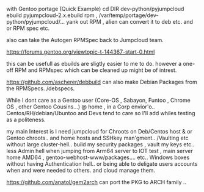  with Gentoo portage (Quick Example) cd DIR
dev-python/pyjumpcloud ebuild pyjumpcloud-2.x.ebuild rpm ,
/var/temp/portage/dev-python/pyjumpcloud/... yank out RPM , alien can convert it
to deb etc. and or RPM spec etc.

also can take the Autogen  RPMSpec back to Jumpcloud team. 

https://forums.gentoo.org/viewtopic-t-144367-start-0.html 

this can be usefull as ebuilds are sligtly easier to me to do. however a one-off RPM and RPMspec which can be cleaned up might be of intrest. 

https://github.com/ascherer/debbuild can also make Debian Packages from the RPMSpecs. /debspecs. 


While I dont care as a Gentoo user (Core-OS , Sabayon, Funtoo , Chrome OS , other Gentoo Cousins...) 
 @ home , in a Corp envior'o.. Centos/RH/debian/Ubuntoo  and Devs tend to care so I'll add whiles testing as a politeness. 
 
 my main Interest is I need jumpcloud for Chroots on Deb/Centos host & or Gentoo chroots.. and home hosts and SSHkey man'gment.. /Vaulting 
 etc without large cluster-hell.. 
 build my security packages , vault my keys etc.. less Admin hell when jumping from Arm64 server to IOT test , main server home AMD64  , gentoo-webhost-www/packages.... etc.. 
 Windows boxes without having Authentication hell.. or being able to deligate users accounts when and were needed to others. and cloud manage them.
 
 
 https://github.com/anatol/gem2arch  can port the PKG to ARCH family .. 
 